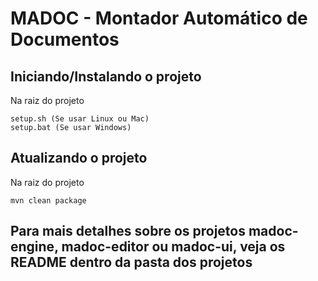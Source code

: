 # MADOC - Montador Automático de Documentos

## Iniciando/Instalando o projeto

Na raiz do projeto

	setup.sh (Se usar Linux ou Mac)
    setup.bat (Se usar Windows)

## Atualizando o projeto
Na raiz do projeto

    mvn clean package

## Para mais detalhes sobre os projetos madoc-engine, madoc-editor ou madoc-ui, veja os README dentro da pasta dos projetos